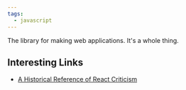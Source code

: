 ```yaml
---
tags:
  - javascript
---
```

The library for making web applications.  It's a whole thing.

## Interesting Links

- [A Historical Reference of React Criticism](https://www.zachleat.com/web/react-criticism/)